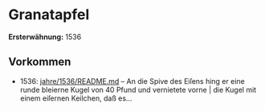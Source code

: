 # Granatapfel

**Ersterwähnung:** 1536

## Vorkommen
- 1536: [jahre/1536/README.md](../jahre/1536/README.md) – An die Spive des Eiſens hing er eine
runde bleierne Kugel von 40 Pfund und vernietete vorne |
die Kugel mit einem eiſernen Keilchen, daß es...
